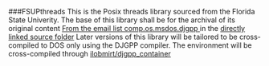 ###FSUPthreads
This is the Posix threads library sourced from the Florida State Univerity. The base of this library shall be for the archival of its original content [From the email list comp.os.msdos.djgpp ](https://groups.google.com/g/comp.os.msdos.djgpp/c/RNeA2ZUAhmI) in the [directly linked source folder](https://www.ibiblio.org/pub/micro/pc-stuff/freedos/files/util/file/7zip/9.20.1/FSUPthreads314DJ.zip)
Later versions of this library will be tailored to be cross-compiled to DOS only using the DJGPP compiler. The environment will be cross-compiled through [ilobmirt/djgpp_container](https://github.com/ilobmirt/DJGPP_CONTAINER)
